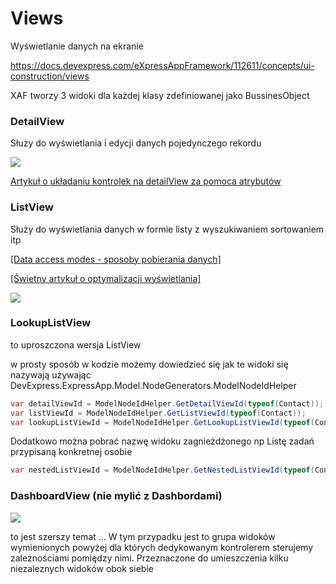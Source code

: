 # Views

Wyświetlanie danych na ekranie


https://docs.devexpress.com/eXpressAppFramework/112611/concepts/ui-construction/views


XAF tworzy 3 widoki dla każdej klasy zdefiniowanej jako BussinesObject

### DetailView 
Służy do wyświetlania i edycji danych pojedynczego rekordu

![](https://docs.devexpress.com/expressappframework/images/views_detailview_win132339.png)

<a href="https://docs.devexpress.com/eXpressAppFramework/112817/concepts/ui-construction/view-items/view-items-layout-customization#2" target="_blank">Artykuł o układaniu kontrolek na detailView za pomoca atrybutów</a>


### ListView

Służy do wyświetlania danych w formie listy z wyszukiwaniem sortowaniem itp


<a href="https://docs.devexpress.com/eXpressAppFramework/113683/concepts/ui-construction/views/list-view-data-access-modes" target="_blank">[Data access modes - sposoby pobierania danych]</a>


<a href="https://blog.delegate.at/2020/09/21/fixing-an-n1-performance-problem-in-xaf-xpo-with-totally-undocumented-apis.html" target="_blank">[Świetny artykuł o optymalizacji wyświetlania]</a>



![](https://docs.devexpress.com/expressappframework/images/views_listview_win132343.png)

### LookupListView
to uproszczona wersja ListView


w prosty sposób w kodzie możemy dowiedzieć się jak te widoki się nazywają używając 
DevExpress.ExpressApp.Model.NodeGenerators.ModelNodeIdHelper

```csharp
var detailViewId = ModelNodeIdHelper.GetDetailViewId(typeof(Contact)); 
var listViewId = ModelNodeIdHelper.GetListViewId(typeof(Contact)); 
var lookupListViewId = ModelNodeIdHelper.GetLookupListViewId(typeof(Contact));
```

Dodatkowo można pobrać nazwę widoku zagnieżdżonego np Listę zadań przypisaną konkretnej osobie

```csharp
var nestedListViewId = ModelNodeIdHelper.GetNestedListViewId(typeof(Contact), nameof(Contact.Tasks));
```




### DashboardView (nie mylić z Dashbordami)

![](https://docs.devexpress.com/expressappframework/images/views_dashboardview_win132346.png)

to jest szerszy temat ...
W tym przypadku jest to grupa widoków wymienionych powyżej dla których dedykowanym kontrolerem sterujemy zależnościami pomiędzy nimi. Przeznaczone do umieszczenia kilku niezaleznych widoków obok siebie

